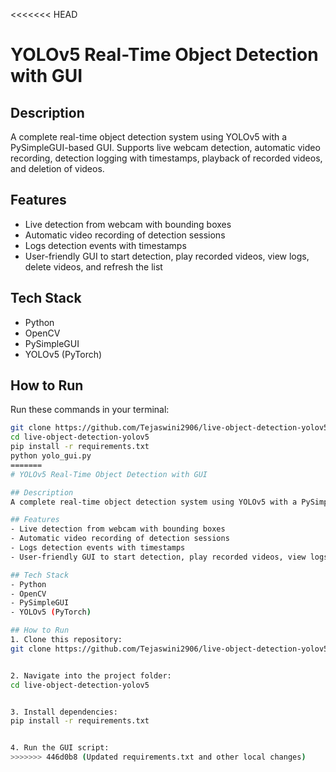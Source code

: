 <<<<<<< HEAD
# YOLOv5 Real-Time Object Detection with GUI

## Description
A complete real-time object detection system using YOLOv5 with a PySimpleGUI-based GUI. 
Supports live webcam detection, automatic video recording, detection logging with timestamps, playback of recorded videos, and deletion of videos.

## Features
- Live detection from webcam with bounding boxes
- Automatic video recording of detection sessions
- Logs detection events with timestamps
- User-friendly GUI to start detection, play recorded videos, view logs, delete videos, and refresh the list

## Tech Stack
- Python
- OpenCV
- PySimpleGUI
- YOLOv5 (PyTorch)

## How to Run

Run these commands in your terminal:

```bash
git clone https://github.com/Tejaswini2906/live-object-detection-yolov5.git
cd live-object-detection-yolov5
pip install -r requirements.txt
python yolo_gui.py
=======
# YOLOv5 Real-Time Object Detection with GUI

## Description
A complete real-time object detection system using YOLOv5 with a PySimpleGUI-based GUI. Supports live webcam detection, automatic video recording, detection logging with timestamps, playback of recorded videos, and deletion of videos and logs.

## Features
- Live detection from webcam with bounding boxes
- Automatic video recording of detection sessions
- Logs detection events with timestamps
- User-friendly GUI to start detection, play recorded videos, view logs, delete videos, and refresh the list

## Tech Stack
- Python
- OpenCV
- PySimpleGUI
- YOLOv5 (PyTorch)

## How to Run
1. Clone this repository:
git clone https://github.com/Tejaswini2906/live-object-detection-yolov5.git


2. Navigate into the project folder:
cd live-object-detection-yolov5


3. Install dependencies:
pip install -r requirements.txt


4. Run the GUI script:
>>>>>>> 446d0b8 (Updated requirements.txt and other local changes)
